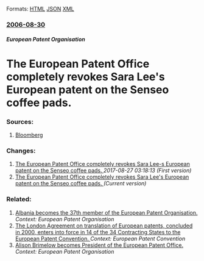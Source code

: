 
Formats: [HTML](/news/2006/08/30/the-european-patent-office-completely-revokes-sara-leeas-european-patent-on-the-senseo-coffee-pads.html)  [JSON](/news/2006/08/30/the-european-patent-office-completely-revokes-sara-leeas-european-patent-on-the-senseo-coffee-pads.json)  [XML](/news/2006/08/30/the-european-patent-office-completely-revokes-sara-leeas-european-patent-on-the-senseo-coffee-pads.xml)  

### [2006-08-30](/news/2006/08/30/index.md)

##### European Patent Organisation
#  The European Patent Office completely revokes Sara Lee's European patent on the Senseo coffee pads. 




### Sources:

1. [Bloomberg](https://www.bloomberg.com/apps/news?pid=conewsstory&refer=conews&tkr=SLE:US&sid=as5PWfruXg7c)

### Changes:

1. [ The European Patent Office completely revokes Sara Lee-s European patent on the Senseo coffee pads. ](/news/2006/08/30/the-european-patent-office-completely-revokes-sara-lee-s-european-patent-on-the-senseo-coffee-pads.md) _2017-08-27 03:18:13 (First version)_
1. [ The European Patent Office completely revokes Sara Lee's European patent on the Senseo coffee pads. ](/news/2006/08/30/the-european-patent-office-completely-revokes-sara-leeas-european-patent-on-the-senseo-coffee-pads.md) _(Current version)_

### Related:

1. [Albania becomes the 37th member of the European Patent Organisation. ](/news/2010/05/1/albania-becomes-the-37th-member-of-the-european-patent-organisation.md) _Context: European Patent Organisation_
2. [ The London Agreement on translation of European patents, concluded in 2000, enters into force in 14 of the 34 Contracting States to the European Patent Convention. ](/news/2008/05/1/the-london-agreement-on-translation-of-european-patents-concluded-in-2000-enters-into-force-in-14-of-the-34-contracting-states-to-the-eur.md) _Context: European Patent Convention_
3. [ Alison Brimelow becomes President of the European Patent Office. ](/news/2007/07/1/alison-brimelow-becomes-president-of-the-european-patent-office.md) _Context: European Patent Organisation_
